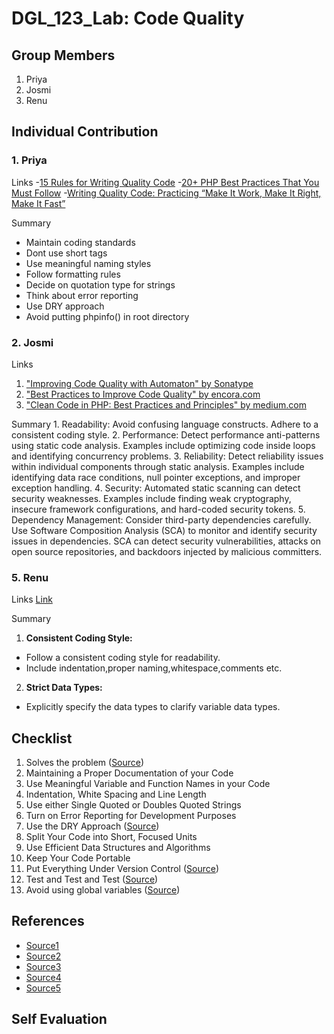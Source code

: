 # DGL_123_Lab: Code Quality

## Group Members
1. Priya
2. Josmi
3. Renu

## Individual Contribution
### 1. Priya
   Links
   -[15 Rules for Writing Quality Code](https://www.informit.com/articles/article.aspx?p=2223710)
   -[20+ PHP Best Practices That You Must Follow](https://corephp.com/php-best-practices-that-you-must-follow/)
   -[Writing Quality Code: Practicing “Make It Work, Make It Right, Make It Fast”](https://keyholesoftware.com/writing-quality-code-practicing-make-it-work-make-it-right-make-it-fast/)
   
   Summary
   - Maintain coding standards
   - Dont use short tags
   - Use meaningful naming styles
   - Follow formatting rules
   - Decide on quotation type for strings
   - Think about error reporting
   - Use DRY approach
   - Avoid putting phpinfo() in root directory
     
### 2. Josmi
   Links
   1. ["Improving Code Quality with Automaton" by Sonatype](https://blog.sonatype.com/improving-code-quality-with-automation)
   2. ["Best Practices to Improve Code Quality" by encora.com](https://www.encora.com/insights/best-practices-to-improve-code-quality)
   3. ["Clean Code in PHP: Best Practices and Principles" by medium.com](https://medium.com/@teal33t/clean-code-in-php-best-practices-and-principles-8ccf2f1673a7)
   
   Summary
     1. Readability:
         Avoid confusing language constructs.
         Adhere to a consistent coding style.
     2. Performance:
         Detect performance anti-patterns using static code analysis.
         Examples include optimizing code inside loops and identifying concurrency problems.
     3. Reliability:
         Detect reliability issues within individual components through static analysis.
         Examples include identifying data race conditions, null pointer exceptions, and improper exception handling.
     4. Security:
         Automated static scanning can detect security weaknesses.
         Examples include finding weak cryptography, insecure framework configurations, and hard-coded security tokens.
     5. Dependency Management:
         Consider third-party dependencies carefully.
         Use Software Composition Analysis (SCA) to monitor and identify security issues in dependencies.
         SCA can detect security vulnerabilities, attacks on open source repositories, and backdoors injected by malicious committers.
         
### 5. Renu
   Links
   [Link](https://www.linkedin.com/pulse/php-best-practices-tips-samuel-john/)
   
   Summary
   1. **Consistent Coding Style:**
   - Follow a consistent coding style for readability.
   - Include indentation,proper naming,whitespace,comments etc.

   2. **Strict Data Types:**
   - Explicitly specify the data types to clarify variable data types.


## Checklist
1.	Solves the problem
([Source](https://keyholesoftware.com/writing-quality-code-practicing-make-it-work-make-it-right-make-it-fast/))
2.	Maintaining a Proper Documentation of your Code
3.	Use Meaningful Variable and Function Names in your Code
4.	Indentation, White Spacing and Line Length
5.	Use either Single Quoted or Doubles Quoted Strings
6.	Turn on Error Reporting for Development Purposes
7.	Use the DRY Approach
([Source](https://corephp.com/php-best-practices-that-you-must-follow/))
8.	Split Your Code into Short, Focused Units
9.	Use Efficient Data Structures and Algorithms
10.	Keep Your Code Portable
11.	Put Everything Under Version Control
([Source](https://www.informit.com/articles/article.aspx?p=2223710))
12.	Test and Test and Test
([Source](https://www.encora.com/insights/best-practices-to-improve-code-quality))
13.	Avoid using global variables
([Source](https://www.linkedin.com/pulse/php-best-practices-tips-samuel-john/))


## References
- [Source1](https://keyholesoftware.com/writing-quality-code-practicing-make-it-work-make-it-right-make-it-fast/)
- [Source2](https://corephp.com/php-best-practices-that-you-must-follow/)
- [Source3](https://www.informit.com/articles/article.aspx?p=2223710)
- [Source4](https://www.encora.com/insights/best-practices-to-improve-code-quality)
- [Source5](https://www.linkedin.com/pulse/php-best-practices-tips-samuel-john/)

## Self Evaluation
  
